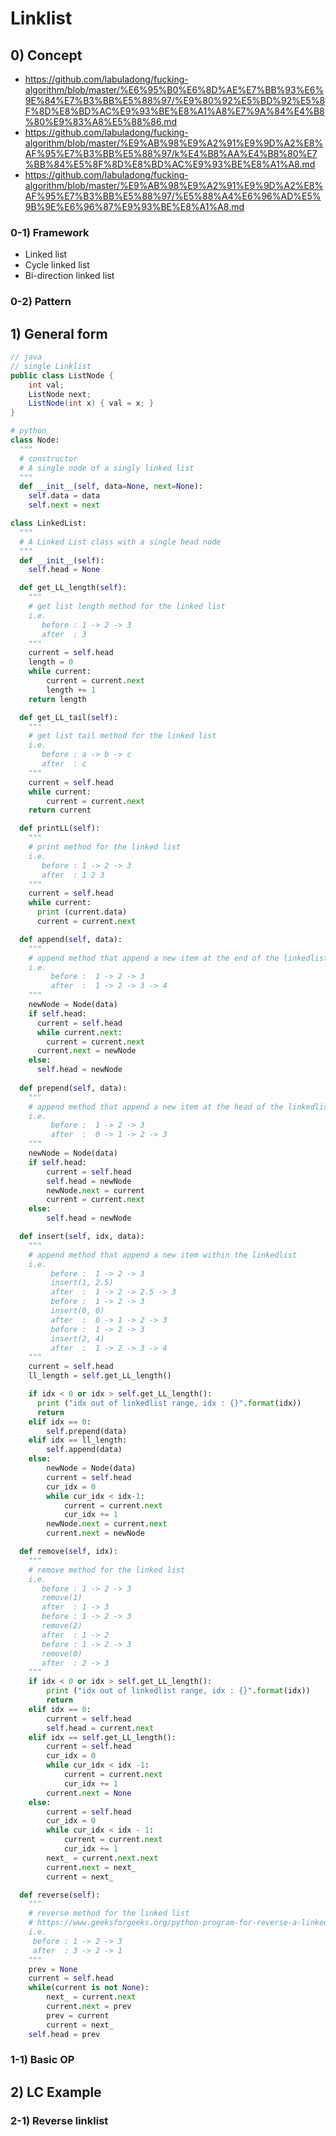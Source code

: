 # Linklist 

## 0) Concept
- https://github.com/labuladong/fucking-algorithm/blob/master/%E6%95%B0%E6%8D%AE%E7%BB%93%E6%9E%84%E7%B3%BB%E5%88%97/%E9%80%92%E5%BD%92%E5%8F%8D%E8%BD%AC%E9%93%BE%E8%A1%A8%E7%9A%84%E4%B8%80%E9%83%A8%E5%88%86.md
- https://github.com/labuladong/fucking-algorithm/blob/master/%E9%AB%98%E9%A2%91%E9%9D%A2%E8%AF%95%E7%B3%BB%E5%88%97/k%E4%B8%AA%E4%B8%80%E7%BB%84%E5%8F%8D%E8%BD%AC%E9%93%BE%E8%A1%A8.md
- https://github.com/labuladong/fucking-algorithm/blob/master/%E9%AB%98%E9%A2%91%E9%9D%A2%E8%AF%95%E7%B3%BB%E5%88%97/%E5%88%A4%E6%96%AD%E5%9B%9E%E6%96%87%E9%93%BE%E8%A1%A8.md


### 0-1) Framework
- Linked list
- Cycle linked list
- Bi-direction linked list

### 0-2) Pattern

## 1) General form
```java
// java
// single Linklist
public class ListNode {
    int val;
    ListNode next;
    ListNode(int x) { val = x; }
}
```
```python
# python
class Node:
  """
  # constructor
  # A single node of a singly linked list
  """
  def __init__(self, data=None, next=None): 
    self.data = data
    self.next = next

class LinkedList:
  """
  # A Linked List class with a single head node
  """
  def __init__(self):  
    self.head = None

  def get_LL_length(self):
    """
    # get list length method for the linked list
    i.e. 
       before : 1 -> 2 -> 3
       after  : 3
    """
    current = self.head
    length = 0 
    while current:
        current = current.next
        length += 1 
    return length

  def get_LL_tail(self):
    """
    # get list tail method for the linked list
    i.e. 
       before : a -> b -> c
       after  : c
    """
    current = self.head
    while current:
        current = current.next
    return current

  def printLL(self):
    """
    # print method for the linked list
    i.e. 
       before : 1 -> 2 -> 3
       after  : 1 2 3 
    """
    current = self.head
    while current:
      print (current.data)
      current = current.next

  def append(self, data):
    """
    # append method that append a new item at the end of the linkedlist 
    i.e. 
         before :  1 -> 2 -> 3
         after  :  1 -> 2 -> 3 -> 4
    """
    newNode = Node(data)
    if self.head:
      current = self.head
      while current.next:
        current = current.next
      current.next = newNode
    else:
      self.head = newNode
  
  def prepend(self, data):
    """
    # append method that append a new item at the head of the linkedlist 
    i.e. 
         before :  1 -> 2 -> 3
         after  :  0 -> 1 -> 2 -> 3
    """
    newNode = Node(data)
    if self.head:
        current = self.head
        self.head = newNode
        newNode.next = current
        current = current.next
    else:
        self.head = newNode

  def insert(self, idx, data):
    """
    # append method that append a new item within the linkedlist 
    i.e. 
         before :  1 -> 2 -> 3
         insert(1, 2.5)
         after  :  1 -> 2 -> 2.5 -> 3
         before :  1 -> 2 -> 3
         insert(0, 0)
         after  :  0 -> 1 -> 2 -> 3
         before :  1 -> 2 -> 3
         insert(2, 4)
         after  :  1 -> 2 -> 3 -> 4
    """
    current = self.head
    ll_length = self.get_LL_length()

    if idx < 0 or idx > self.get_LL_length():
      print ("idx out of linkedlist range, idx : {}".format(idx))
      return
    elif idx == 0:
        self.prepend(data)
    elif idx == ll_length:
        self.append(data)
    else:
        newNode = Node(data)
        current = self.head
        cur_idx = 0 
        while cur_idx < idx-1:
            current = current.next
            cur_idx += 1 
        newNode.next = current.next
        current.next = newNode

  def remove(self, idx):
    """
    # remove method for the linked list
    i.e. 
       before : 1 -> 2 -> 3
       remove(1) 
       after  : 1 -> 3
       before : 1 -> 2 -> 3
       remove(2) 
       after  : 1 -> 2
       before : 1 -> 2 -> 3
       remove(0) 
       after  : 2 -> 3
    """
    if idx < 0 or idx > self.get_LL_length():
        print ("idx out of linkedlist range, idx : {}".format(idx))
        return 
    elif idx == 0:
        current = self.head
        self.head = current.next
    elif idx == self.get_LL_length():
        current = self.head
        cur_idx = 0
        while cur_idx < idx -1:
            current = current.next
            cur_idx += 1
        current.next = None
    else:
        current = self.head
        cur_idx = 0 
        while cur_idx < idx - 1:
            current = current.next
            cur_idx += 1 
        next_ = current.next.next
        current.next = next_
        current = next_ 

  def reverse(self): 
    """
    # reverse method for the linked list
    # https://www.geeksforgeeks.org/python-program-for-reverse-a-linked-list/
    i.e. 
     before : 1 -> 2 -> 3
     after  : 3 -> 2 -> 1 
    """
    prev = None
    current = self.head 
    while(current is not None): 
        next_ = current.next
        current.next = prev 
        prev = current 
        current = next_
    self.head = prev 

```

### 1-1) Basic OP

## 2) LC Example

### 2-1) Reverse linklist
```python

```
